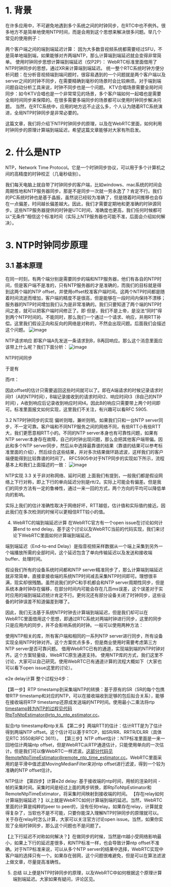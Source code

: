 # 1. 背景
在许多应用中，不可避免地遇到多个系统之间的时钟同步，在RTC中也不例外。很多地方不是简单地使用NTP时间，而是会用到这个思想来解决很多问题。举几个常见的使用例子：

两个客户端之间的端到端延迟计算：
因为大多数音视频系统都需要经过SFU，不是简单地端到端，如果能够对齐两端NTP，那么计算端到端延迟就会变得非常简单。
使用时钟同步思想计算端到端延迟（仅P2P）：
WebRTC标准里面借用了NTP时钟同步的思想，通过XR来计算端到端延迟。
统一整个RTC系统时钟方便分析问题：在分析音视频端到端问题时，很容易遇到的一个问题就是两个客户端以及server之间的时钟不同步，在需要精确到毫秒的场景时会比较麻烦。对于端到端问题自动分析工具来说，时钟不同步也是一个问题。
KTV合唱场景需要全局时间同步：如今KTV合唱也是一个非常常见的场景，多个客户端如何一起唱也是需要全局时间同步来保障的。在很多需要多端同步的场景都可以使用时钟同步解决问题。
当然，在RTC系统中，应用的地方远不止这么多，个人认为随着RTC系统演进，全局NTP时钟同步是非常必要的。

这篇文章，我们将介绍下NTP时钟同步的原理，以及在WebRTC里面，如何利用时钟同步的原理计算端到端延迟，希望这篇文章能够对大家有所启发。

# 2. 什么是NTP
NTP，Network Time Protocol。它是一个时钟同步协议，可以用于多个计算机之间的高精度的时钟校正（几毫秒级别）。

我们每天电脑上就自带了时钟同步的客户端，比如windows、mac系统的时间会周期性地和NTP服务器同步。那是不是同步一次就一劳永逸了？肯定不行。我们的PC系统时钟也是基于晶振，虽然说已经较为准确了，但是随着时间推移也会存在一点偏差，时间越长偏差越大。因此，我们才需要定期地和更准确的时钟源同步。这些NTP服务器提供的时钟是UTC时间，准确度也更高，我们任何时候都可以“无条件”相信这个标准时间（实际上NTP服务器也可能不准，后面会介绍如何解决）。

# 3. NTP时钟同步原理
## 3.1 基本原理
在同一时刻，有两个端分别是需要同步的端和NTP服务器，他们有各自的NTP时间，但是客户端不是准的，只有NTP服务器的才是准确的，而我们的目标就是得到这两个端的NTP offset，并使用offset校准客户端时间。这两个NTP时间都是随着时间流逝而增加，客户端的精度不是很高，但是能够在一段时间内保持不漂移；服务器的NTP时间增加我们认为是非常准确的。我们只要知道了两个端的NTP时间之差，就可以把客户端时间修正了。即
但是，我们不是上帝，是没法“同时”得到两个NTP时间的。不能同时，那么我们一个通过一个请求、响应，并用RTT补偿。这里我们假设正向和反向的网络是对称的，不然会出现问题。后面我们会描述这个问题。
![image](https://user-images.githubusercontent.com/4476837/224459783-27b02564-ff24-44d5-bd30-06d1dd3f9faf.png)

NTP请求响应
即客户端A先发送一条请求到B，B再回响应。那么这个消息里面应该带上什么呢？我们下面分析：
![image](https://user-images.githubusercontent.com/4476837/224459799-0a4a987f-1b83-4332-8f56-d8f1f5ada214.png)


NTP时间同步

于是有


而rtt：


因此offset的估计只需要返回这些时间就可以了。即在A端请求的时候记录请求时间t1（A的NTP时间），B端记录接收到的请求时间t2、响应时间t3（B自己的NTP时间），A收到响应后记录收到响应时间t4。因此B的响应只需要带上两个时间即可。标准里面报文如何实现，这里我们不关注，有兴趣可以看RFC 5905.

3.2 NTP时钟同步的实现
偏听则暗，兼听则明。如果我们只和一台NTP server同步，不一定可靠。客户端和不同NTP服务之间的网络不同，有些RTT小有些RTT大，我们更愿意相RTT小的。不同的NTP server本身也有可靠性问题，如果有NTP server本身存在故障，自己的时钟出现问题，那么会把其他客户端带偏。因此和多个NTP server同步，然后从中选择最靠谱的结果（靠谱的结果可以参考标准里面的介绍），然后综合这些结果，并对多次结果做环路滤波，这样我们的客户端便能得到比较靠谱的时间了。
RFC5905中对于NTP同步的实现如下所示，流程基本上和我们上面描述的一致：
![image](https://user-images.githubusercontent.com/4476837/224459883-8641a103-20f1-4c86-ba35-5c15fa2e7445.png)


NTP实现
3.3 关于非对称网络、延时问题
上面我们有提到，一般我们都是假设网络上下行对称，即上下行的单向延迟分别是rtt/2。实际上可能会有偏差。但是我们的同步方法有一定的鲁棒性，通过一来一回的方式，两个方向的平均可以降低单向的影响。

实际上我们的估计准确性取决于网络好坏，RTT越低，估计值和实际值约接近。因此我们在多次检测的时候可以更相信RTT较小的值。

4. WebRTC的端到端延迟计算
在WebRTC官方有一个open issue在讨论如何计算end to end delay。基于这个讨论以及WebRTC当前的代码实现，我们来讨论下WebRTC里面如何计算端到端延迟。

端到端延迟（End-to-end Delay）是指音视频采样数据从一个端上采集到另外一个端播放所需的全部时间，这个延迟包含了单向传输延迟以及发送和接收端buffer、处理时间。

假设我们所有的设备系统时间都和NTP server精准同步了，那么计算端到端延迟就非常简单，直接拿接收端的系统NTP时间减去采集NTP时间即可。理想很丰满，现实却很残酷。虽然说我们的PC和手机都会和NTP server周期性同步，但是系统本身时钟存在偏移，在部分时间内可能会存在几百ms误差，这个误差对于实时应用的端到端延迟统计肯定不行。更何况还有部分设备关闭了时钟同步，这些设备的时钟误差不知道偏差到哪了。

因此，我们无法基于系统NTP时钟去计算端到端延迟，但是我们却可以在WebRTC里面借用这个思想，即通过RTC系统对两端时钟进行同步，这里的同步只是应用内的同步，并不会影响系统的时钟。一般可以使用两种方法：

使用NTP相关的库，所有客户端和相同的一系列NTP server进行同步，所有设备实现全局NTP时钟对齐。这个方案优点多多，但是商业使用时需要考虑第三方NTP server是否可靠问题。
借用WebRTC已有的通道，实现端到端的NTP时钟对齐。这个方案轻量级，WebRTC原生通道支持。
使用NTP库的方式，我们这里不讨论，大家可以自己研究。使用WebRTC已有通道计算的流程大概如下（大家也可以看下open issue这里的讨论）。


e2e delay计算
整个过程分4步：

【第一步】RTP timestamp到采集端NTP的转换：基于原有的SR（SR的每个包携带RTP timestamp和对应的NTP，可以在接收端收到足够的包后拟合关系），能够在接收端将RTP timestamp还原成发送端的NTP时间。使用最小二乘法将rtp timestamp转为NTP的过程见代码RtpToNtpEstimator@rtp_to_ntp_estimator.cc。

拟合rtp timestamp和ntp关系
【第二步】两端RTT的估计：估计RTT是为了估计得到两端NTP offset。这个估计可以基于RTCP，如SR/RR、RRTR/DLRR（具体见RTC 3550和RFC 3611）。
【第三步】NTP offset估计：NTP标准里面是一来一回地估计两端ntp offset，但是WebRTC从RTP通道估计，只能使用单向的一次估计。但是我们可以像WebRTC一样滤波。这部分代码见RemoteNtpTimeEstimator@remote_ntp_time_estimator.cc。WebRTC里面采用的是平滑中值滤波MovingMedianFilter来对ntp offset进行滤波，得到一个较为准确的NTP offset估计。

NTP估计
【第四步】计算e2d delay: 基于接收端的ntp时间，用帧的渲染时间 - 帧的采集时间。采集时间是经过上面的两步转换，即RtpToNtpEstimator和RemoteNtpTimeEstimator，将采集时间映射到接收端的时间。
【存在relay如何计算端到端延迟？】以上就是WebRTC如何计算端到端的延迟。当然，WebRTC里面的计算是纯粹的peer to peer的，没有任何relay。如果存在relay，计算就变得复杂了，当软也不是不可能，只要你能深入理解NTP时钟同步的原理就可以。关于存在relay时怎么计算，大家可以关注官方讨论open issue。当然，如果你实现了全局时钟同步，那么这个问题也不是问题了。

【上下行延迟不对称如何解决？】在做同步的时候，当然是rtt越小受网络影响最小，如果上下行的延迟差很多，和NTP标准一样，也会导致计算ntp offset不准确。对于NTP标准来说，可以从多个NTP server的结果中选择，WebRTC实现中客户端的选择只有一个。如果存在弱网，这个问题很难避免，但是可以在算法滤波上做文章，尽量提高准确性。

5. 总结
以上便是NTP时钟同步的原理，以及WebRTC中如何根据这个原理计算端到端延迟。大家如果有疑问，评论区见。
